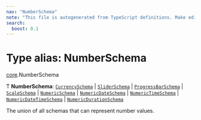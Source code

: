 ```yaml
---
nav: "NumberSchema"
note: "This file is autogenerated from TypeScript definitions. Make edits to the comments in the TypeScript file and then run `make docs` to regenerate this file."
search:
  boost: 0.1
---
```

# Type alias: NumberSchema

[core](../modules/core.md).NumberSchema

Ƭ **NumberSchema**: [`CurrencySchema`](../interfaces/core.CurrencySchema.md) \| [`SliderSchema`](../interfaces/core.SliderSchema.md) \| [`ProgressBarSchema`](../interfaces/core.ProgressBarSchema.md) \| [`ScaleSchema`](../interfaces/core.ScaleSchema.md) \| [`NumericSchema`](../interfaces/core.NumericSchema.md) \| [`NumericDateSchema`](../interfaces/core.NumericDateSchema.md) \| [`NumericTimeSchema`](../interfaces/core.NumericTimeSchema.md) \| [`NumericDateTimeSchema`](../interfaces/core.NumericDateTimeSchema.md) \| [`NumericDurationSchema`](../interfaces/core.NumericDurationSchema.md)

The union of all schemas that can represent number values.

